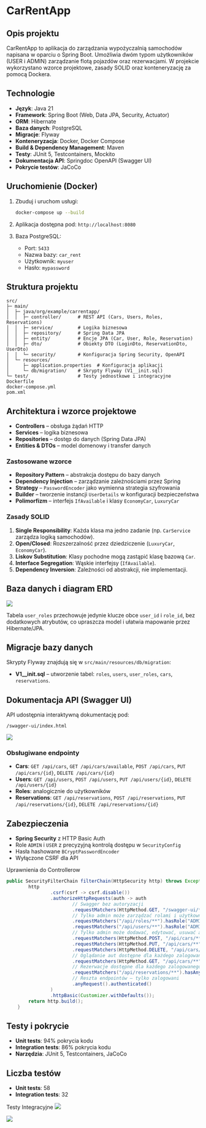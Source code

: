 # CarRentApp

## Opis projektu

CarRentApp to aplikacja do zarządzania wypożyczalnią samochodów napisana w oparciu o Spring Boot. Umożliwia dwóm typom użytkowników (USER i ADMIN) zarządzanie flotą pojazdów oraz rezerwacjami. W projekcie wykorzystano wzorce projektowe, zasady SOLID oraz konteneryzację za pomocą Dockera.

## Technologie

* **Język**: Java 21
* **Framework**: Spring Boot (Web, Data JPA, Security, Actuator)
* **ORM**: Hibernate
* **Baza danych**: PostgreSQL
* **Migracje**: Flyway
* **Konteneryzacja**: Docker, Docker Compose
* **Build & Dependency Management**: Maven
* **Testy**: JUnit 5, Testcontainers, Mockito
* **Dokumentacja API**: Springdoc OpenAPI (Swagger UI)
* **Pokrycie testów**: JaCoCo

## Uruchomienie (Docker)

1. Zbuduj i uruchom usługi:

   ```bash
   docker-compose up --build
   ```
2. Aplikacja dostępna pod: `http://localhost:8080`
3. Baza PostgreSQL:

    * Port: `5433`
    * Nazwa bazy: `car_rent`
    * Użytkownik: `myuser`
    * Hasło: `mypassword`

## Struktura projektu

````plaintext
src/
├─ main/
│  ├─ java/org/example/carrentapp/
│  │  ├─ controller/      # REST API (Cars, Users, Roles, Reservations)
│  │  ├─ service/         # Logika biznesowa
│  │  ├─ repository/      # Spring Data JPA
│  │  ├─ entity/          # Encje JPA (Car, User, Role, Reservation)
│  │  ├─ dto/             # Obiekty DTO (LoginDto, ReservationDto, UserDto)
│  │  └─ security/        # Konfiguracja Spring Security, OpenAPI
│  └─ resources/
│     ├─ application.properties  # Konfiguracja aplikacji
│     └─ db/migration/    # Skrypty Flyway (V1__init.sql)
└─ test/                  # Testy jednostkowe i integracyjne
Dockerfile
docker-compose.yml
pom.xml
````

## Architektura i wzorce projektowe

* **Controllers** – obsługa żądań HTTP
* **Services** – logika biznesowa
* **Repositories** – dostęp do danych (Spring Data JPA)
* **Entities & DTOs** – model domenowy i transfer danych

### Zastosowane wzorce

* **Repository Pattern** – abstrakcja dostępu do bazy danych
* **Dependency Injection** – zarządzanie zależnościami przez Spring
* **Strategy** – `PasswordEncoder` jako wymienna strategia szyfrowania
* **Builder** – tworzenie instancji `UserDetails` w konfiguracji bezpieczeństwa
* **Polimorfizm** – interfejs `IfAvailable` i klasy `EconomyCar`, `LuxuryCar`

### Zasady SOLID

1. **Single Responsibility**: Każda klasa ma jedno zadanie (np. `CarService` zarządza logiką samochodów).
2. **Open/Closed**: Rozszerzalność przez dziedziczenie (`LuxuryCar`, `EconomyCar`).
3. **Liskov Substitution**: Klasy pochodne mogą zastąpić klasę bazową `Car`.
4. **Interface Segregation**: Wąskie interfejsy (`IfAvailable`).
5. **Dependency Inversion**: Zależności od abstrakcji, nie implementacji.

## Baza danych i diagram ERD

<img src="screenshot/Diagram ERD.png">


Tabela `user_roles` przechowuje jedynie klucze obce `user_id` i `role_id`, bez dodatkowych atrybutów, co upraszcza model i ułatwia mapowanie przez Hibernate/JPA.

## Migracje bazy danych

Skrypty Flyway znajdują się w `src/main/resources/db/migration`:

* **V1\_\_init.sql** – utworzenie tabel: `roles`, `users`, `user_roles`, `cars`, `reservations`.

## Dokumentacja API (Swagger UI)

API udostępnia interaktywną dokumentację pod:

```
/swagger-ui/index.html
```
<img src="screenshot/swagger.png"/>


### Obsługiwane endpointy

* **Cars**: `GET /api/cars`, `GET /api/cars/available`, `POST /api/cars`, `PUT /api/cars/{id}`, `DELETE /api/cars/{id}`
* **Users**: `GET /api/users`, `POST /api/users`, `PUT /api/users/{id}`, `DELETE /api/users/{id}`
* **Roles**: analogicznie do użytkowników
* **Reservations**: `GET /api/reservations`, `POST /api/reservations`, `PUT /api/reservations/{id}`, `DELETE /api/reservations/{id}`

## Zabezpieczenia

* **Spring Security** z HTTP Basic Auth
* Role `ADMIN` i `USER` z precyzyjną kontrolą dostępu w `SecurityConfig`
* Hasła hashowane `BCryptPasswordEncoder`
* Wyłączone CSRF dla API

Uprawnienia do Controllerow
```java
public SecurityFilterChain filterChain(HttpSecurity http) throws Exception {
        http
                .csrf(csrf -> csrf.disable())
                .authorizeHttpRequests(auth -> auth
                        // Swagger bez autoryzacji
                        .requestMatchers(HttpMethod.GET, "/swagger-ui/**", "/v3/api-docs/**").permitAll()
                        // Tylko admin może zarządzać rolami i użytkownikami
                        .requestMatchers("/api/roles/**").hasRole("ADMIN")
                        .requestMatchers("/api/users/**").hasRole("ADMIN")
                        // Tylko admin może dodawać, edytować, usuwać auta
                        .requestMatchers(HttpMethod.POST, "/api/cars/**").hasRole("ADMIN")
                        .requestMatchers(HttpMethod.PUT, "/api/cars/**").hasRole("ADMIN")
                        .requestMatchers(HttpMethod.DELETE, "/api/cars/**").hasRole("ADMIN")
                        // Oglądanie aut dostępne dla każdego zalogowanego
                        .requestMatchers(HttpMethod.GET, "/api/cars/**").hasAnyRole("ADMIN", "USER")
                        // Rezerwacje dostępne dla każdego zalogowanego
                        .requestMatchers("/api/reservations/**").hasAnyRole("ADMIN", "USER")
                        // Reszta endpointów — tylko zalogowani
                        .anyRequest().authenticated()
                )
                .httpBasic(Customizer.withDefaults());
        return http.build();
    }


```

## Testy i pokrycie

* **Unit tests**: 94% pokrycia kodu
* **Integration tests**: 86% pokrycia kodu
* **Narzędzia**: JUnit 5, Testcontainers, JaCoCo






## Liczba testów

* **Unit tests**: 58
* **Integration tests**: 32

Testy Integracyjne
<img src="screenshot/testy1.png">


<img src="screenshot/testy2.png">